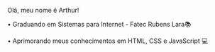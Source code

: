 Olá, meu nome é Arthur!

• Graduando em Sistemas para Internet - Fatec Rubens Lara📚

• Aprimorando meus conhecimentos em HTML, CSS e JavaScript 💻
